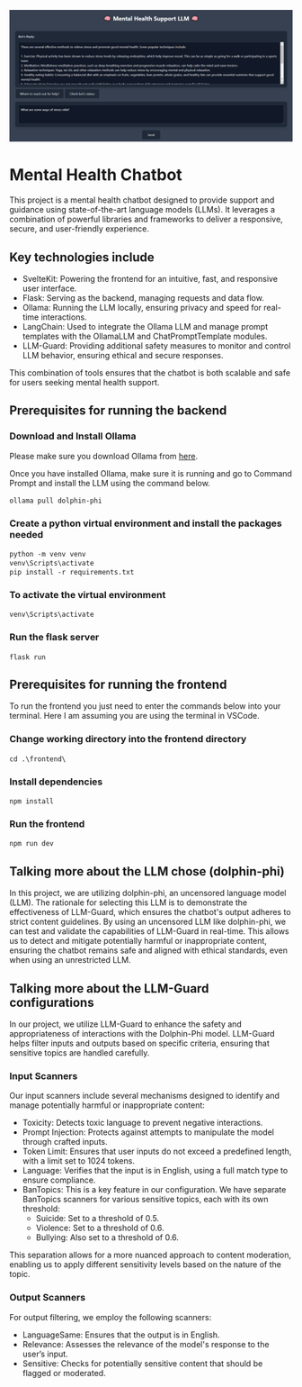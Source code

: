 ![Cover Photo](./cover_photo.png)

# Mental Health Chatbot

This project is a mental health chatbot designed to provide support and guidance using state-of-the-art language models (LLMs). It leverages a combination of powerful libraries and frameworks to deliver a responsive, secure, and user-friendly experience.

## Key technologies include

- SvelteKit: Powering the frontend for an intuitive, fast, and responsive user interface.
- Flask: Serving as the backend, managing requests and data flow.
- Ollama: Running the LLM locally, ensuring privacy and speed for real-time interactions.
- LangChain: Used to integrate the Ollama LLM and manage prompt templates with the OllamaLLM and ChatPromptTemplate modules.
- LLM-Guard: Providing additional safety measures to monitor and control LLM behavior, ensuring ethical and secure responses.

This combination of tools ensures that the chatbot is both scalable and safe for users seeking mental health support.

## Prerequisites for running the backend

### Download and Install Ollama

Please make sure you download Ollama from [here](https://ollama.com/download).

Once you have installed Ollama, make sure it is running and go to Command Prompt and install the LLM using the command below.

```
ollama pull dolphin-phi
```

### Create a python virtual environment and install the packages needed

```
python -m venv venv
venv\Scripts\activate
pip install -r requirements.txt
```

### To activate the virtual environment

```
venv\Scripts\activate
```

### Run the flask server

```
flask run
```

## Prerequisites for running the frontend

To run the frontend you just need to enter the commands below into your terminal. Here I am assuming you are using the terminal in VSCode.

### Change working directory into the frontend directory

```
cd .\frontend\
```

### Install dependencies

```
npm install
```

### Run the frontend

```
npm run dev
```

## Talking more about the LLM chose (dolphin-phi)

In this project, we are utilizing dolphin-phi, an uncensored language model (LLM). The rationale for selecting this LLM is to demonstrate the effectiveness of LLM-Guard, which ensures the chatbot's output adheres to strict content guidelines. By using an uncensored LLM like dolphin-phi, we can test and validate the capabilities of LLM-Guard in real-time. This allows us to detect and mitigate potentially harmful or inappropriate content, ensuring the chatbot remains safe and aligned with ethical standards, even when using an unrestricted LLM.

## Talking more about the LLM-Guard configurations

In our project, we utilize LLM-Guard to enhance the safety and appropriateness of interactions with the Dolphin-Phi model. LLM-Guard helps filter inputs and outputs based on specific criteria, ensuring that sensitive topics are handled carefully.

### Input Scanners

Our input scanners include several mechanisms designed to identify and manage potentially harmful or inappropriate content:

- Toxicity: Detects toxic language to prevent negative interactions.
- Prompt Injection: Protects against attempts to manipulate the model through crafted inputs.
- Token Limit: Ensures that user inputs do not exceed a predefined length, with a limit set to 1024 tokens.
- Language: Verifies that the input is in English, using a full match type to ensure compliance.
- BanTopics: This is a key feature in our configuration. We have separate BanTopics scanners for various sensitive topics, each with its own threshold:
  - Suicide: Set to a threshold of 0.5.
  - Violence: Set to a threshold of 0.6.
  - Bullying: Also set to a threshold of 0.6.

This separation allows for a more nuanced approach to content moderation, enabling us to apply different sensitivity levels based on the nature of the topic.

### Output Scanners

For output filtering, we employ the following scanners:

- LanguageSame: Ensures that the output is in English.
- Relevance: Assesses the relevance of the model's response to the user’s input.
- Sensitive: Checks for potentially sensitive content that should be flagged or moderated.

